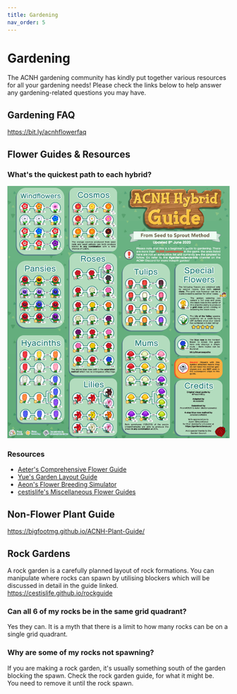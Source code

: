 ```yaml
---
title: Gardening
nav_order: 5
---
```


# Gardening
The ACNH gardening community has kindly put together various resources for all your gardening needs! Please check the links below to help answer any gardening-related questions you may have.

## Gardening FAQ
<https://bit.ly/acnhflowerfaq> 

## Flower Guides & Resources
### What's the quickest path to each hybrid?
![Breeding Guide](/assets/breeding.png)  

### Resources
* [Aeter's Comprehensive Flower Guide](https://aiterusawato.github.io/satogu/acnh/flowers)
* [Yue's Garden Layout Guide](https://yuexr.github.io/acnh/garden_layouts)
* [Aeon's Flower Breeding Simulator](https://gardenscience.ac/)
* [cestislife's Miscellaneous Flower Guides](https://cestislife.github.io/flower_guides)

## Non-Flower Plant Guide
<https://bigfootmg.github.io/ACNH-Plant-Guide/>

## Rock Gardens
A rock garden is a carefully planned layout of rock formations. You can manipulate where rocks can spawn by utilising blockers which will be discussed in detail in the guide linked.   
<https://cestislife.github.io/rockguide>

### Can all 6 of my rocks be in the same grid quadrant?
Yes they can. It is a myth that there is a limit to how many rocks can be on a single grid quadrant.

### Why are some of my rocks not spawning?
If you are making a rock garden, it's usually something south of the garden blocking the spawn. Check the rock garden guide, for what it might be.  
You need to remove it until the rock spawn.  


